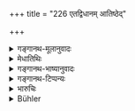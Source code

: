 +++
title = "226 एतद्विधानम् आतिष्ठेद्"

+++

<details><summary>गङ्गानथ-मूलानुवादः</summary>

The king, who is free from diseases, shall act up to this ordinance; but when indisposed, he shall entrust all this to his servants.—(226)
</details>

<details><summary>मेधातिथिः</summary>

**एतद्** इति यद् अनुक्रान्तं "मधंदिने ऽर्धरात्रे वा" (म्ध् ७.१५१) इति । तस्याप्य् एवंवृत्तं व्यापारस् तेन स्वयम् उपतिष्ठेत् । **अवस्थो भृत्येषु विनियोजयेद्** वियुञ्जीतेत्य् अर्थः । यावच् छक्नुयात् तावद् एव । एवं प्रतिविहितस्वतन्त्रकृतात्मरक्षाव्यापारः प्रजाम् आत्मनश् च कार्यं करोति ॥ ७.२२६ ॥

**इति मानवे धर्मशास्त्रे भृगुप्रोक्तायां संहितायां **

**राजधर्मो नाम सप्तमो ऽध्यायः ॥**

**इति श्रीभट्टवीरस्वामिसूनोर् भट्टमेधातिथिकृते**

**मनुभाष्ये सप्तमो ऽध्यायः ॥**
</details>

<details><summary>गङ्गानथ-भाष्यानुवादः</summary>

‘*This*’—what has gone before;—beginning with the verse ‘at midday or at midnight &c. &c.’;—all that has been laid down here, ‘*he shall act up to*’,—as far as he can do so, ‘*When indisposed he shall entrust it to his servants*’—employ them to do it. In this manner having arranged for his own safety, he successfully carries upon his own business, as also that of his subjects.—(226)

Thus ends Discourse Seventh.
</details>

<details><summary>गङ्गानथ-टिप्पन्यः</summary>

This verse is quoted in *Mitākṣarā* (on 1.330);—and in *Vīramitrodaya* (Rājanīti, p. 169), which explains ‘*etat sarvam*’ as ‘protection of the people and so forth’.
</details>

<details><summary>भारुचिः</summary>

**व्यायम्याप्लुत्येत्य्** अत आरभ्य वैहारिकात्मसंरक्षणार्था एकादशस्लोकाः प्रसिद्धा इति कृत्वा न व्याख्यायन्ते । एवं प्रतिविहितराज्यतन्त्रः कृतात्मरक्षश् च राजा व्यवहारान् संपश्येत् प्रजानां कार्यसिद्धये ॥ ७.२१७–२६ ॥

**इति ऋजुविमलस्य कृतौ मनुशास्त्रविवरणे**

**सप्तमो ऽध्यायः ॥**
</details>

<details><summary>Bühler</summary>

226	A king who is in good health must observe these rules; but, if he is indisposed, he may entrust all this (business) to his servants.
</details>
